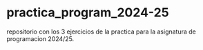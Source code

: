 # practica_program_2024-25
repositorio con los 3 ejercicios de la practica para la asignatura de programacion 2024/25.
